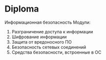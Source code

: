 # Diploma
Информационная безопасность
Модули:
1. Разграничение доступа к информации
2. Шифрование информации
3. Защита от вредоносного ПО
4. Безопасность сетевых соединений
5. Средства безопасности, встроенные в ОС
